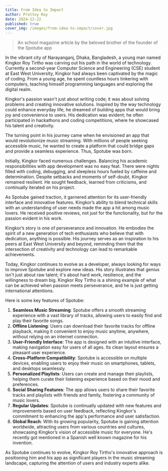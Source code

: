 ```yaml
---
title: From Idea to Impact
author: Prottoy Roy
date: 2024-12-22
published: true
cover_img: /images/from-idea-to-impact/cover.jpg
---
```


> An school magazine article by the beloved brother of the founder of the Spotube app

In the vibrant city of Narayanganj, Dhaka, Bangladesh, a young man named Kingkor Roy Tirtho was carving out his path in the world of technology. Currently a second-year Computer Science and Engineering (CSE) student at East West University, Kingkor had always been captivated by the magic of coding. From a young age, he spent countless hours tinkering with computers, teaching himself programming languages and exploring the digital realm.

Kingkor's passion wasn't just about writing code; it was about solving problems and creating innovative solutions. Inspired by the way technology could enhance everyday life, he dreamed of building apps that would bring joy and convenience to users. His dedication was evident; he often participated in hackathons and coding competitions, where he showcased his talent and creativity.

The turning point in his journey came when he envisioned an app that would revolutionize music streaming. With millions of people seeking accessible music, he wanted to create a platform that could bridge gaps and provide a seamless experience. Thus, Spotube was born.

Initially, Kingkor faced numerous challenges. Balancing his academic responsibilities with app development was no easy feat. There were nights filled with coding, debugging, and sleepless hours fueled by caffeine and determination. Despite setbacks and moments of self-doubt, Kingkor remained resilient. He sought feedback, learned from criticisms, and continually iterated on his project.

As Spotube gained traction, it garnered attention for its user-friendly interface and innovative features. Kingkor’s ability to blend technical skills with an understanding of user needs made the app a hit among music lovers. He received positive reviews, not just for the functionality, but for the passion evident in his work.

Kingkor’s story is one of perseverance and innovation. He embodies the spirit of a new generation of tech enthusiasts who believe that with dedication, anything is possible. His journey serves as an inspiration to his peers at East West University and beyond, reminding them that the intersection of creativity and technology can lead to remarkable achievements.

Today, Kingkor continues to evolve as a developer, always looking for ways to improve Spotube and explore new ideas. His story illustrates that genius isn't just about raw talent; it's about hard work, resilience, and the willingness to dream big. Kingkor Roy Tirtho is a shining example of what can be achieved when passion meets perseverance, and he is just getting international attentions.

Here is some key features of Spotube:

1. **Seamless Music Streaming**: Spotube offers a smooth streaming experience with a vast library of tracks, allowing users to easily find and play their favorite songs.
1. **Offline Listening**: Users can download their favorite tracks for offline playback, making it convenient to enjoy music anytime, anywhere, without relying on an internet connection.
1. **User-Friendly Interface**: The app is designed with an intuitive interface, making navigation easy for users of all ages. Its clean layout ensures a pleasant user experience.
1. **Cross-Platform Compatibility**: Spotube is accessible on multiple devices, enabling users to enjoy their music on smartphones, tablets, and desktops seamlessly.
1. **Personalized Playlists**: Users can create and manage their playlists, helping them curate their listening experience based on their mood and preferences.
1. **Social Sharing Features**: The app allows users to share their favorite tracks and playlists with friends and family, fostering a community of music lovers.
1. **Regular Updates**: Spotube is continually updated with new features and improvements based on user feedback, reflecting Kingkor's commitment to enhancing the app's performance and user satisfaction.
1. **Global Reach**: With its growing popularity, Spotube is gaining attention worldwide, attracting users from various countries and cultures, showcasing Kingkor’s vision of accessible music for everyone. He's recently got mentioned in a Spanish well known magazine for his invention.

As Spotube continues to evolve, Kingkor Roy Tirtho's innovative approach is positioning him and his app as significant players in the music streaming landscape, capturing the attention of users and industry experts alike.
